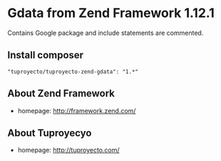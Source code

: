 # Gdata from Zend Framework 1.12.1

Contains Google package and include statements are commented.

## Install composer

	"tuproyecto/tuproyecto-zend-gdata": "1.*"

## About Zend Framework

- homepage: http://framework.zend.com/

## About Tuproyecyo

- homepage: http://tuproyecto.com/